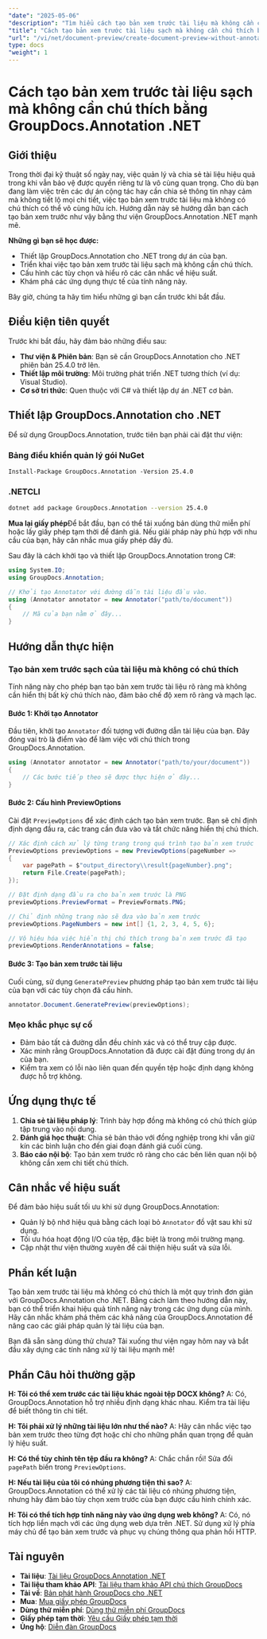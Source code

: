 ```yaml
---
"date": "2025-05-06"
"description": "Tìm hiểu cách tạo bản xem trước tài liệu mà không cần chú thích bằng GroupDocs.Annotation cho .NET, đảm bảo tính riêng tư và rõ ràng trong các dự án cộng tác."
"title": "Cách tạo bản xem trước tài liệu sạch mà không cần chú thích bằng GroupDocs.Annotation .NET"
"url": "/vi/net/document-preview/create-document-preview-without-annotations-groupdocs-dotnet/"
type: docs
"weight": 1
---
```


# Cách tạo bản xem trước tài liệu sạch mà không cần chú thích bằng GroupDocs.Annotation .NET

## Giới thiệu

Trong thời đại kỹ thuật số ngày nay, việc quản lý và chia sẻ tài liệu hiệu quả trong khi vẫn bảo vệ được quyền riêng tư là vô cùng quan trọng. Cho dù bạn đang làm việc trên các dự án cộng tác hay cần chia sẻ thông tin nhạy cảm mà không tiết lộ mọi chi tiết, việc tạo bản xem trước tài liệu mà không có chú thích có thể vô cùng hữu ích. Hướng dẫn này sẽ hướng dẫn bạn cách tạo bản xem trước như vậy bằng thư viện GroupDocs.Annotation .NET mạnh mẽ.

**Những gì bạn sẽ học được:**
- Thiết lập GroupDocs.Annotation cho .NET trong dự án của bạn.
- Triển khai việc tạo bản xem trước tài liệu sạch mà không cần chú thích.
- Cấu hình các tùy chọn và hiểu rõ các cân nhắc về hiệu suất.
- Khám phá các ứng dụng thực tế của tính năng này.

Bây giờ, chúng ta hãy tìm hiểu những gì bạn cần trước khi bắt đầu.

## Điều kiện tiên quyết

Trước khi bắt đầu, hãy đảm bảo những điều sau:
- **Thư viện & Phiên bản**: Bạn sẽ cần GroupDocs.Annotation cho .NET phiên bản 25.4.0 trở lên.
- **Thiết lập môi trường**: Môi trường phát triển .NET tương thích (ví dụ: Visual Studio).
- **Cơ sở tri thức**: Quen thuộc với C# và thiết lập dự án .NET cơ bản.

## Thiết lập GroupDocs.Annotation cho .NET

Để sử dụng GroupDocs.Annotation, trước tiên bạn phải cài đặt thư viện:

### Bảng điều khiển quản lý gói NuGet
```shell
Install-Package GroupDocs.Annotation -Version 25.4.0
```

### .NETCLI
```bash
dotnet add package GroupDocs.Annotation --version 25.4.0
```

**Mua lại giấy phép**Để bắt đầu, bạn có thể tải xuống bản dùng thử miễn phí hoặc lấy giấy phép tạm thời để đánh giá. Nếu giải pháp này phù hợp với nhu cầu của bạn, hãy cân nhắc mua giấy phép đầy đủ.

Sau đây là cách khởi tạo và thiết lập GroupDocs.Annotation trong C#:

```csharp
using System.IO;
using GroupDocs.Annotation;

// Khởi tạo Annotator với đường dẫn tài liệu đầu vào.
using (Annotator annotator = new Annotator("path/to/document"))
{
    // Mã của bạn nằm ở đây...
}
```

## Hướng dẫn thực hiện

### Tạo bản xem trước sạch của tài liệu mà không có chú thích

Tính năng này cho phép bạn tạo bản xem trước tài liệu rõ ràng mà không cần hiển thị bất kỳ chú thích nào, đảm bảo chế độ xem rõ ràng và mạch lạc.

#### Bước 1: Khởi tạo Annotator
Đầu tiên, khởi tạo `Annotator` đối tượng với đường dẫn tài liệu của bạn. Đây đóng vai trò là điểm vào để làm việc với chú thích trong GroupDocs.Annotation.

```csharp
using (Annotator annotator = new Annotator("path/to/your/document"))
{
    // Các bước tiếp theo sẽ được thực hiện ở đây...
}
```

#### Bước 2: Cấu hình PreviewOptions

Cài đặt `PreviewOptions` để xác định cách tạo bản xem trước. Bạn sẽ chỉ định định dạng đầu ra, các trang cần đưa vào và tắt chức năng hiển thị chú thích.

```csharp
// Xác định cách xử lý từng trang trong quá trình tạo bản xem trước
PreviewOptions previewOptions = new PreviewOptions(pageNumber =>
{
    var pagePath = $"output_directory\\result{pageNumber}.png";
    return File.Create(pagePath);
});

// Đặt định dạng đầu ra cho bản xem trước là PNG
previewOptions.PreviewFormat = PreviewFormats.PNG;

// Chỉ định những trang nào sẽ đưa vào bản xem trước
previewOptions.PageNumbers = new int[] {1, 2, 3, 4, 5, 6};

// Vô hiệu hóa việc hiển thị chú thích trong bản xem trước đã tạo
previewOptions.RenderAnnotations = false;
```

#### Bước 3: Tạo bản xem trước tài liệu

Cuối cùng, sử dụng `GeneratePreview` phương pháp tạo bản xem trước tài liệu của bạn với các tùy chọn đã cấu hình.

```csharp
annotator.Document.GeneratePreview(previewOptions);
```

### Mẹo khắc phục sự cố
- Đảm bảo tất cả đường dẫn đều chính xác và có thể truy cập được.
- Xác minh rằng GroupDocs.Annotation đã được cài đặt đúng trong dự án của bạn.
- Kiểm tra xem có lỗi nào liên quan đến quyền tệp hoặc định dạng không được hỗ trợ không.

## Ứng dụng thực tế

1. **Chia sẻ tài liệu pháp lý**: Trình bày hợp đồng mà không có chú thích giúp tập trung vào nội dung.
2. **Đánh giá học thuật**: Chia sẻ bản thảo với đồng nghiệp trong khi vẫn giữ kín các bình luận cho đến giai đoạn đánh giá cuối cùng.
3. **Báo cáo nội bộ**: Tạo bản xem trước rõ ràng cho các bên liên quan nội bộ không cần xem chi tiết chú thích.

## Cân nhắc về hiệu suất

Để đảm bảo hiệu suất tối ưu khi sử dụng GroupDocs.Annotation:
- Quản lý bộ nhớ hiệu quả bằng cách loại bỏ `Annotator` đồ vật sau khi sử dụng.
- Tối ưu hóa hoạt động I/O của tệp, đặc biệt là trong môi trường mạng.
- Cập nhật thư viện thường xuyên để cải thiện hiệu suất và sửa lỗi.

## Phần kết luận

Tạo bản xem trước tài liệu mà không có chú thích là một quy trình đơn giản với GroupDocs.Annotation cho .NET. Bằng cách làm theo hướng dẫn này, bạn có thể triển khai hiệu quả tính năng này trong các ứng dụng của mình. Hãy cân nhắc khám phá thêm các khả năng của GroupDocs.Annotation để nâng cao các giải pháp quản lý tài liệu của bạn.

Bạn đã sẵn sàng dùng thử chưa? Tải xuống thư viện ngay hôm nay và bắt đầu xây dựng các tính năng xử lý tài liệu mạnh mẽ!

## Phần Câu hỏi thường gặp

**H: Tôi có thể xem trước các tài liệu khác ngoài tệp DOCX không?**
A: Có, GroupDocs.Annotation hỗ trợ nhiều định dạng khác nhau. Kiểm tra tài liệu để biết thông tin chi tiết.

**H: Tôi phải xử lý những tài liệu lớn như thế nào?**
A: Hãy cân nhắc việc tạo bản xem trước theo từng đợt hoặc chỉ cho những phần quan trọng để quản lý hiệu suất.

**H: Có thể tùy chỉnh tên tệp đầu ra không?**
A: Chắc chắn rồi! Sửa đổi `pagePath` biến trong `PreviewOptions`.

**H: Nếu tài liệu của tôi có nhúng phương tiện thì sao?**
A: GroupDocs.Annotation có thể xử lý các tài liệu có nhúng phương tiện, nhưng hãy đảm bảo tùy chọn xem trước của bạn được cấu hình chính xác.

**H: Tôi có thể tích hợp tính năng này vào ứng dụng web không?**
A: Có, nó tích hợp liền mạch với các ứng dụng web dựa trên .NET. Sử dụng xử lý phía máy chủ để tạo bản xem trước và phục vụ chúng thông qua phản hồi HTTP.

## Tài nguyên
- **Tài liệu**: [Tài liệu GroupDocs.Annotation .NET](https://docs.groupdocs.com/annotation/net/)
- **Tài liệu tham khảo API**: [Tài liệu tham khảo API chú thích GroupDocs](https://reference.groupdocs.com/annotation/net/)
- **Tải về**: [Bản phát hành GroupDocs cho .NET](https://releases.groupdocs.com/annotation/net/)
- **Mua**: [Mua giấy phép GroupDocs](https://purchase.groupdocs.com/buy)
- **Dùng thử miễn phí**: [Dùng thử miễn phí GroupDocs](https://releases.groupdocs.com/annotation/net/)
- **Giấy phép tạm thời**: [Yêu cầu Giấy phép tạm thời](https://purchase.groupdocs.com/temporary-license/)
- **Ủng hộ**: [Diễn đàn GroupDocs](https://forum.groupdocs.com/c/annotation/)